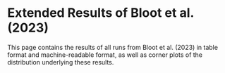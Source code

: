 # Extended Results of Bloot et al. (2023)

This page contains the results of all runs from Bloot et al. (2023) in table format and machine-readable format, as well as corner plots of the distribution underlying these results.
